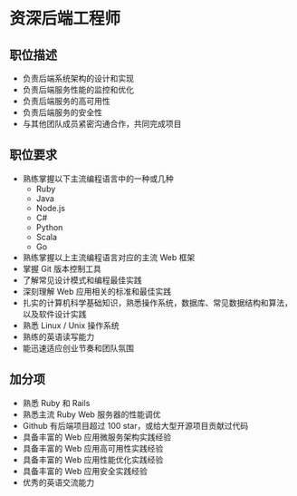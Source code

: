 # 资深后端工程师

## 职位描述

- 负责后端系统架构的设计和实现
- 负责后端服务性能的监控和优化
- 负责后端服务的高可用性
- 负责后端服务的安全性
- 与其他团队成员紧密沟通合作，共同完成项目

## 职位要求

- 熟练掌握以下主流编程语言中的一种或几种
	- Ruby
	- Java
	- Node.js
	- C#
	- Python
	- Scala
	- Go
- 熟练掌握以上主流编程语言对应的主流 Web 框架
- 掌握 Git 版本控制工具
- 了解常见设计模式和编程最佳实践
- 深刻理解 Web 应用相关的标准和最佳实践
- 扎实的计算机科学基础知识，熟悉操作系统，数据库、常见数据结构和算法，以及软件设计实践
- 熟悉 Linux / Unix 操作系统
- 熟练的英语读写能力
- 能迅速适应创业节奏和团队氛围

## 加分项

- 熟悉 Ruby 和 Rails
- 熟悉主流 Ruby Web 服务器的性能调优
- Github 有后端项目超过 100 star，或给大型开源项目贡献过代码
- 具备丰富的 Web 应用微服务架构实践经验
- 具备丰富的 Web 应用高可用性实践经验
- 具备丰富的 Web 应用性能优化实践经验
- 具备丰富的 Web 应用安全实践经验
- 优秀的英语交流能力
